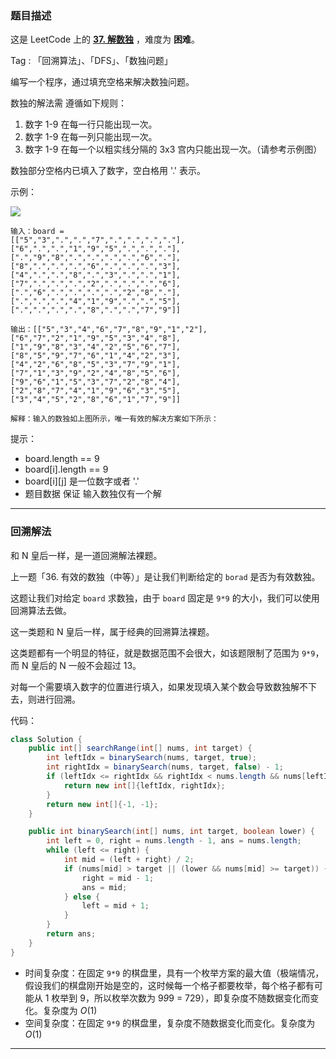 ### 题目描述

这是 LeetCode 上的 **[37. 解数独](https://leetcode-cn.com/problems/sudoku-solver/solution/he-n-huang-hou-yi-yang-shi-yi-dao-hui-su-lfpd/)** ，难度为 **困难**。

Tag : 「回溯算法」、「DFS」、「数独问题」

编写一个程序，通过填充空格来解决数独问题。

数独的解法需 遵循如下规则：

1. 数字 1-9 在每一行只能出现一次。
2. 数字 1-9 在每一列只能出现一次。
3. 数字 1-9 在每一个以粗实线分隔的 3x3 宫内只能出现一次。（请参考示例图）

数独部分空格内已填入了数字，空白格用 '.' 表示。

示例：

![](https://assets.leetcode-cn.com/aliyun-lc-upload/uploads/2021/04/12/250px-sudoku-by-l2g-20050714svg.png)

```
输入：board = 
[["5","3",".",".","7",".",".",".","."],
["6",".",".","1","9","5",".",".","."],
[".","9","8",".",".",".",".","6","."],
["8",".",".",".","6",".",".",".","3"],
["4",".",".","8",".","3",".",".","1"],
["7",".",".",".","2",".",".",".","6"],
[".","6",".",".",".",".","2","8","."],
[".",".",".","4","1","9",".",".","5"],
[".",".",".",".","8",".",".","7","9"]]

输出：[["5","3","4","6","7","8","9","1","2"],["6","7","2","1","9","5","3","4","8"],
["1","9","8","3","4","2","5","6","7"],
["8","5","9","7","6","1","4","2","3"],
["4","2","6","8","5","3","7","9","1"],
["7","1","3","9","2","4","8","5","6"],
["9","6","1","5","3","7","2","8","4"],
["2","8","7","4","1","9","6","3","5"],
["3","4","5","2","8","6","1","7","9"]]

解释：输入的数独如上图所示，唯一有效的解决方案如下所示：
```

提示：

* board.length == 9
* board[i].length == 9
* board[i][j] 是一位数字或者 '.'
* 题目数据 保证 输入数独仅有一个解

---

### 回溯解法

和 N 皇后一样，是一道回溯解法裸题。

上一题「36. 有效的数独（中等）」是让我们判断给定的 `borad` 是否为有效数独。

这题让我们对给定 `board` 求数独，由于 `board` 固定是 `9*9` 的大小，我们可以使用回溯算法去做。

这一类题和 N 皇后一样，属于经典的回溯算法裸题。

这类题都有一个明显的特征，就是数据范围不会很大，如该题限制了范围为 `9*9`，而 N 皇后的 N 一般不会超过 13。

对每一个需要填入数字的位置进行填入，如果发现填入某个数会导致数独解不下去，则进行回溯。

代码：

```Java
class Solution {
    public int[] searchRange(int[] nums, int target) {
        int leftIdx = binarySearch(nums, target, true);
        int rightIdx = binarySearch(nums, target, false) - 1;
        if (leftIdx <= rightIdx && rightIdx < nums.length && nums[leftIdx] == target && nums[rightIdx] == target) {
            return new int[]{leftIdx, rightIdx};
        }
        return new int[]{-1, -1};
    }

    public int binarySearch(int[] nums, int target, boolean lower) {
        int left = 0, right = nums.length - 1, ans = nums.length;
        while (left <= right) {
            int mid = (left + right) / 2;
            if (nums[mid] > target || (lower && nums[mid] >= target)) {
                right = mid - 1;
                ans = mid;
            } else {
                left = mid + 1;
            }
        }
        return ans;
    }
}
```

* 时间复杂度：在固定 `9*9` 的棋盘里，具有一个枚举方案的最大值（极端情况，假设我们的棋盘刚开始是空的，这时候每一个格子都要枚举，每个格子都有可能从 1 枚举到 9，所以枚举次数为 9*9*9 = 729），即复杂度不随数据变化而变化。复杂度为 $O(1)$
* 空间复杂度：在固定 `9*9` 的棋盘里，复杂度不随数据变化而变化。复杂度为 $O(1)$

---


